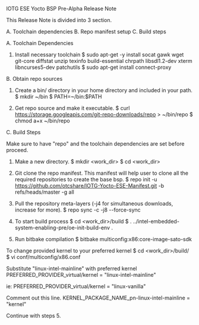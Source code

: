 
IOTG ESE Yocto BSP Pre-Alpha Release Note

This Release Note is divided into 3 section.

A. Toolchain dependencies
B. Repo manifest setup
C. Build steps


A. Toolchain Dependencies

1. Install necessary toolchain
$ sudo apt-get -y install socat gawk wget git-core diffstat unzip texinfo build-essential chrpath libsdl1.2-dev xterm libncurses5-dev patchutils
$ sudo apt-get install connect-proxy

B. Obtain repo sources

1. Create a bin/ directory in your home directory and included in your path.
$ mkdir ~/bin
$ PATH=~/bin:$PATH

2. Get repo source and make it executable.
$ curl https://storage.googleapis.com/git-repo-downloads/repo > ~/bin/repo
$ chmod a+x ~/bin/repo

C. Build Steps

Make sure to have "repo" and the toolchain dependencies are set before proceed.

1. Make a new directory.
$ mkdir <work_dir>
$ cd <work_dir>

2. Git clone the repo manifest. This manifest will help user to clone all the required repositories to create the base bsp.
$ repo init -u https://github.com/otcshare/IOTG-Yocto-ESE-Manifest.git -b refs/heads/master -g all

3. Pull the repository meta-layers (-j4 for simultaneous downloads, increase for more).
$ repo sync -c -j8 --force-sync

4. To start build process
$ cd <work_dir>/build
$ . ../intel-embedded-system-enabling-pre/oe-init-build-env .

5. Run bitbake compilation
$ bitbake multiconfig:x86:core-image-sato-sdk

To change provided kernel to your preferred kernel
$ cd <work_dir>/build/
$ vi conf/multiconfig/x86.conf

Substitute "linux-intel-mainline" with preferred kernel
PREFERRED_PROVIDER_virtual/kernel = "linux-intel-mainline"

ie: PREFERRED_PROVIDER_virtual/kernel = "linux-vanilla"

Comment out this line.
KERNEL_PACKAGE_NAME_pn-linux-intel-mainline = "kernel"

Continue with steps 5.
